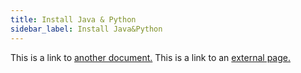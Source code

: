 ```yaml
---
title: Install Java & Python
sidebar_label: Install Java&Python
---
```


This is a link to [another document.](doc3.md) This is a link to an [external page.](http://www.example.com/)
